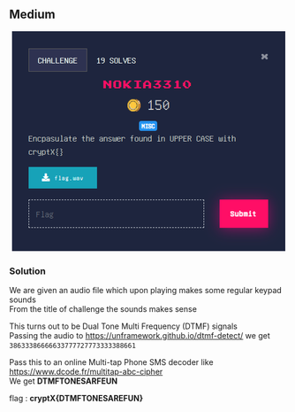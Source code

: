 ## Medium

<p align="center"><img src="header.png" width="" height=""/></p>

### Solution

We are given an audio file which upon playing makes some regular keypad sounds \
From the title of challenge the sounds makes sense

This turns out to be Dual Tone Multi Frequency (DTMF) signals \
Passing the audio to https://unframework.github.io/dtmf-detect/ we get\
`38633386666633777727773333388661`

Pass this to an online Multi-tap Phone SMS decoder like https://www.dcode.fr/multitap-abc-cipher \
We get **DTMFTONESARFEUN**



flag : **cryptX\{DTMFTONESAREFUN}**
